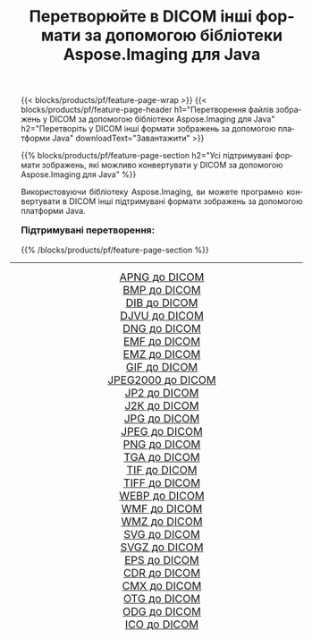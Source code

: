 ﻿---
title: Перетворюйте в DICOM інші формати за допомогою бібліотеки Aspose.Imaging для Java 
weight: 3920
url: /uk/java/conversion/to/dicom/ 
lang: uk
langdirlevel: 2
locales: zh-hans,ja,it,ru,de,es,fr,nl,id,lt,pl,pt,vi,tr,ko,zh-hant,ar,hi,th,sv,cs,uk,he
description: За допомогою Aspose.Imaging ви можете конвертувати в DICOM інші формати за допомогою Java
---

{{< blocks/products/pf/feature-page-wrap >}}
{{< blocks/products/pf/feature-page-header h1="Перетворення файлів зображень у DICOM за допомогою бібліотеки Aspose.Imaging для Java" h2="Перетворіть у DICOM інші формати зображень за допомогою платформи Java" downloadText="Завантажити" >}}


{{% blocks/products/pf/feature-page-section  h2="Усі підтримувані формати зображень, якi можливо конвертувати у DICOM за допомогою Aspose.Imaging для Java" %}}
<p align=justify>Використовуючи бібліотеку Aspose.Imaging, ви можете програмно конвертувати в DICOM інші підтримувані формати зображень за допомогою платформи Java.</p>
<h3 style="margin-top:16px;">
Підтримувані перетворення:
</h3>
{{% /blocks/products/pf/feature-page-section %}}
<div class="container-fluid productfamilypage bg-gray">
    <div class="convertypes bg-gray agp-content section">
        <div class="container">
		<hr style="margin-left:-20px;"/>
		<div class="row other-converters" style="gap: 10px;font-size: 19px;text-align:center;">
		    <div class='col-md-3 other-converter remove-lp remove-rp'><a href="/imaging/uk/java/conversion/apng-to-dicom/" style="padding:15px;">APNG до DICOM</a></div>
<div class='col-md-3 other-converter remove-lp remove-rp'><a href="/imaging/uk/java/conversion/bmp-to-dicom/" style="padding:15px;">BMP до DICOM</a></div>
<div class='col-md-3 other-converter remove-lp remove-rp'><a href="/imaging/uk/java/conversion/dib-to-dicom/" style="padding:15px;">DIB до DICOM</a></div>
<div class='col-md-3 other-converter remove-lp remove-rp'><a href="/imaging/uk/java/conversion/djvu-to-dicom/" style="padding:15px;">DJVU до DICOM</a></div>
<div class='col-md-3 other-converter remove-lp remove-rp'><a href="/imaging/uk/java/conversion/dng-to-dicom/" style="padding:15px;">DNG до DICOM</a></div>
<div class='col-md-3 other-converter remove-lp remove-rp'><a href="/imaging/uk/java/conversion/emf-to-dicom/" style="padding:15px;">EMF до DICOM</a></div>
<div class='col-md-3 other-converter remove-lp remove-rp'><a href="/imaging/uk/java/conversion/emz-to-dicom/" style="padding:15px;">EMZ до DICOM</a></div>
<div class='col-md-3 other-converter remove-lp remove-rp'><a href="/imaging/uk/java/conversion/gif-to-dicom/" style="padding:15px;">GIF до DICOM</a></div>
<div class='col-md-3 other-converter remove-lp remove-rp'><a href="/imaging/uk/java/conversion/jpeg2000-to-dicom/" style="padding:15px;">JPEG2000 до DICOM</a></div>
<div class='col-md-3 other-converter remove-lp remove-rp'><a href="/imaging/uk/java/conversion/jp2-to-dicom/" style="padding:15px;">JP2 до DICOM</a></div>
<div class='col-md-3 other-converter remove-lp remove-rp'><a href="/imaging/uk/java/conversion/j2k-to-dicom/" style="padding:15px;">J2K до DICOM</a></div>
<div class='col-md-3 other-converter remove-lp remove-rp'><a href="/imaging/uk/java/conversion/jpg-to-dicom/" style="padding:15px;">JPG до DICOM</a></div>
<div class='col-md-3 other-converter remove-lp remove-rp'><a href="/imaging/uk/java/conversion/jpeg-to-dicom/" style="padding:15px;">JPEG до DICOM</a></div>
<div class='col-md-3 other-converter remove-lp remove-rp'><a href="/imaging/uk/java/conversion/png-to-dicom/" style="padding:15px;">PNG до DICOM</a></div>
<div class='col-md-3 other-converter remove-lp remove-rp'><a href="/imaging/uk/java/conversion/tga-to-dicom/" style="padding:15px;">TGA до DICOM</a></div>
<div class='col-md-3 other-converter remove-lp remove-rp'><a href="/imaging/uk/java/conversion/tif-to-dicom/" style="padding:15px;">TIF до DICOM</a></div>
<div class='col-md-3 other-converter remove-lp remove-rp'><a href="/imaging/uk/java/conversion/tiff-to-dicom/" style="padding:15px;">TIFF до DICOM</a></div>
<div class='col-md-3 other-converter remove-lp remove-rp'><a href="/imaging/uk/java/conversion/webp-to-dicom/" style="padding:15px;">WEBP до DICOM</a></div>
<div class='col-md-3 other-converter remove-lp remove-rp'><a href="/imaging/uk/java/conversion/wmf-to-dicom/" style="padding:15px;">WMF до DICOM</a></div>
<div class='col-md-3 other-converter remove-lp remove-rp'><a href="/imaging/uk/java/conversion/wmz-to-dicom/" style="padding:15px;">WMZ до DICOM</a></div>
<div class='col-md-3 other-converter remove-lp remove-rp'><a href="/imaging/uk/java/conversion/svg-to-dicom/" style="padding:15px;">SVG до DICOM</a></div>
<div class='col-md-3 other-converter remove-lp remove-rp'><a href="/imaging/uk/java/conversion/svgz-to-dicom/" style="padding:15px;">SVGZ до DICOM</a></div>
<div class='col-md-3 other-converter remove-lp remove-rp'><a href="/imaging/uk/java/conversion/eps-to-dicom/" style="padding:15px;">EPS до DICOM</a></div>
<div class='col-md-3 other-converter remove-lp remove-rp'><a href="/imaging/uk/java/conversion/cdr-to-dicom/" style="padding:15px;">CDR до DICOM</a></div>
<div class='col-md-3 other-converter remove-lp remove-rp'><a href="/imaging/uk/java/conversion/cmx-to-dicom/" style="padding:15px;">CMX до DICOM</a></div>
<div class='col-md-3 other-converter remove-lp remove-rp'><a href="/imaging/uk/java/conversion/otg-to-dicom/" style="padding:15px;">OTG до DICOM</a></div>
<div class='col-md-3 other-converter remove-lp remove-rp'><a href="/imaging/uk/java/conversion/odg-to-dicom/" style="padding:15px;">ODG до DICOM</a></div>
<div class='col-md-3 other-converter remove-lp remove-rp'><a href="/imaging/uk/java/conversion/ico-to-dicom/" style="padding:15px;">ICO до DICOM</a></div>
                </div>
        </div>
    </div>
</div>
<br/>

